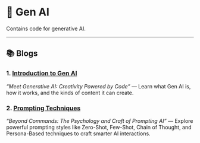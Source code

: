 # 🧠 Gen AI

Contains code for generative AI.

---

## 📚 Blogs

### 1. [**Introduction to Gen AI**](https://medium.com/@akshk845/meet-generative-ai-creativity-powered-by-code-42568cd0a7cf)

*“Meet Generative AI: Creativity Powered by Code”* — Learn what Gen AI is, how it works, and the kinds of content it can create.

### 2. [**Prompting Techniques**](https://medium.com/@akshk845/beyond-commands-the-psychology-and-craft-of-prompting-ai-b96b8416c8ca)

*“Beyond Commands: The Psychology and Craft of Prompting AI”* — Explore powerful prompting styles like Zero-Shot, Few-Shot, Chain of Thought, and Persona-Based techniques to craft smarter AI interactions.

